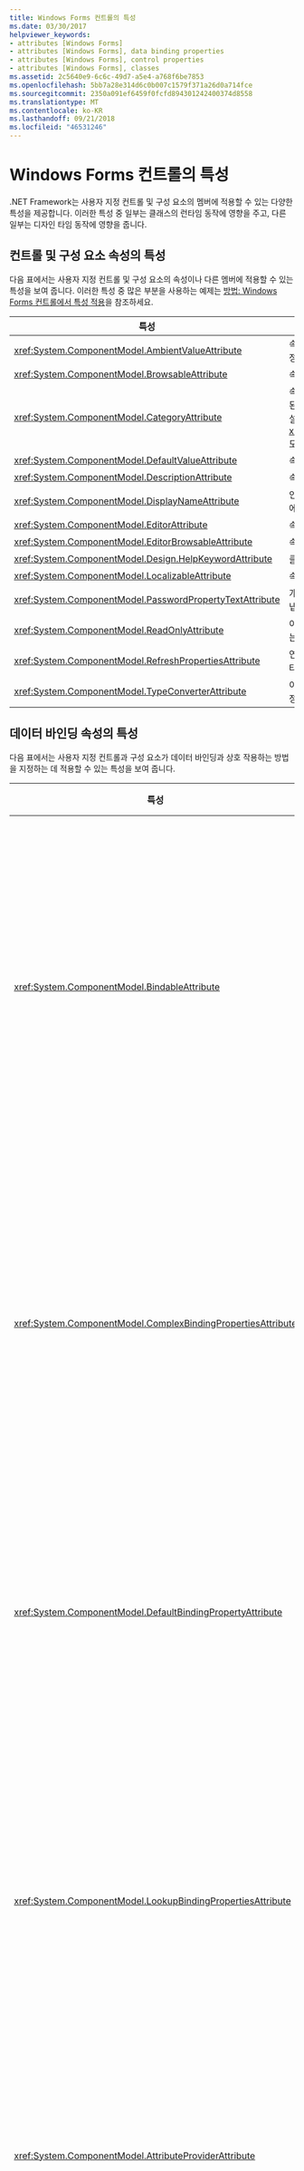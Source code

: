 ```yaml
---
title: Windows Forms 컨트롤의 특성
ms.date: 03/30/2017
helpviewer_keywords:
- attributes [Windows Forms]
- attributes [Windows Forms], data binding properties
- attributes [Windows Forms], control properties
- attributes [Windows Forms], classes
ms.assetid: 2c5640e9-6c6c-49d7-a5e4-a768f6be7853
ms.openlocfilehash: 5bb7a28e314d6c0b007c1579f371a26d0a714fce
ms.sourcegitcommit: 2350a091ef6459f0fcfd894301242400374d8558
ms.translationtype: MT
ms.contentlocale: ko-KR
ms.lasthandoff: 09/21/2018
ms.locfileid: "46531246"
---
```

# <a name="attributes-in-windows-forms-controls"></a>Windows Forms 컨트롤의 특성
.NET Framework는 사용자 지정 컨트롤 및 구성 요소의 멤버에 적용할 수 있는 다양한 특성을 제공합니다. 이러한 특성 중 일부는 클래스의 런타임 동작에 영향을 주고, 다른 일부는 디자인 타임 동작에 영향을 줍니다.  
  
## <a name="attributes-for-control-and-component-properties"></a>컨트롤 및 구성 요소 속성의 특성  
 다음 표에서는 사용자 지정 컨트롤 및 구성 요소의 속성이나 다른 멤버에 적용할 수 있는 특성을 보여 줍니다. 이러한 특성 중 많은 부분을 사용하는 예제는 [방법: Windows Forms 컨트롤에서 특성 적용](../../../../docs/framework/winforms/controls/how-to-apply-attributes-in-windows-forms-controls.md)을 참조하세요.  
  
|특성|설명|  
|---------------|-----------------|  
|<xref:System.ComponentModel.AmbientValueAttribute>|속성이 다른 소스에서 값을 가져오도록 속성에 전달할 값을 지정합니다. 이를 *앰비언스*라고 합니다.|  
|<xref:System.ComponentModel.BrowsableAttribute>|속성 또는 이벤트를 **속성** 창에 표시할지 여부를 지정합니다.|  
|<xref:System.ComponentModel.CategoryAttribute>|속성 또는 이벤트에 표시 될 때를 그룹화 할 범주의 이름을 지정 된 <xref:System.Windows.Forms.PropertyGrid> 컨트롤을 설정할 <xref:System.Windows.Forms.PropertySort.Categorized> 모드입니다.|  
|<xref:System.ComponentModel.DefaultValueAttribute>|속성의 기본값을 지정합니다.|  
|<xref:System.ComponentModel.DescriptionAttribute>|속성 또는 이벤트에 대한 설명을 지정합니다.|  
|<xref:System.ComponentModel.DisplayNameAttribute>|인수를 사용하지 않는 속성, 이벤트 또는 `public void` 메서드에 대한 표시 이름을 지정합니다.|  
|<xref:System.ComponentModel.EditorAttribute>|속성을 변경하는 데 사용할 편집기를 지정합니다.|  
|<xref:System.ComponentModel.EditorBrowsableAttribute>|속성 또는 메서드를 편집기에서 볼 수 있도록 지정합니다.|  
|<xref:System.ComponentModel.Design.HelpKeywordAttribute>|클래스나 멤버의 컨텍스트 키워드를 지정합니다.|  
|<xref:System.ComponentModel.LocalizableAttribute>|속성을 지역화해야 하는지 여부를 지정합니다.|  
|<xref:System.ComponentModel.PasswordPropertyTextAttribute>|개체의 텍스트 표현이 별표와 같은 문자로 가려져 있음을 나타냅니다.|  
|<xref:System.ComponentModel.ReadOnlyAttribute>|이 특성이 바인딩되는 속성이 디자인 타임에 읽기 전용인지 또는 읽기/쓰기인지 여부를 지정합니다.|  
|<xref:System.ComponentModel.RefreshPropertiesAttribute>|연결된 속성 값이 변경될 때 속성 그리드를 새로 고쳐야 함을 나타냅니다.|  
|<xref:System.ComponentModel.TypeConverterAttribute>|이 특성이 바인딩되는 개체에 대한 변환기로 사용할 형식을 지정합니다.|  
  
## <a name="attributes-for-data-binding-properties"></a>데이터 바인딩 속성의 특성  
 다음 표에서는 사용자 지정 컨트롤과 구성 요소가 데이터 바인딩과 상호 작용하는 방법을 지정하는 데 적용할 수 있는 특성을 보여 줍니다.  
  
|특성|설명|  
|---------------|-----------------|  
|<xref:System.ComponentModel.BindableAttribute>|속성이 일반적으로 바인딩에 사용되는지 여부를 지정합니다.|  
|<xref:System.ComponentModel.ComplexBindingPropertiesAttribute>|구성 요소의 데이터 소스와 데이터 멤버 속성을 지정합니다.|  
|<xref:System.ComponentModel.DefaultBindingPropertyAttribute>|구성 요소의 기본 바인딩 속성을 지정합니다.|  
|<xref:System.ComponentModel.LookupBindingPropertiesAttribute>|구성 요소의 데이터 소스와 데이터 멤버 속성을 지정합니다.|  
|<xref:System.ComponentModel.AttributeProviderAttribute>|특성 리디렉션을 활성화합니다.|  
  
## <a name="attributes-for-classes"></a>클래스의 특성  
 다음 표에서는 디자인 타임에 사용자 지정 컨트롤 및 구성 요소의 동작을 지정하는 데 적용할 수 있는 특성을 보여 줍니다.  
  
|특성|설명|  
|---------------|-----------------|  
|<xref:System.ComponentModel.DefaultEventAttribute>|구성 요소의 기본 이벤트를 지정합니다.|  
|<xref:System.ComponentModel.DefaultPropertyAttribute>|구성 요소의 기본 속성을 지정합니다.|  
|<xref:System.ComponentModel.DesignerAttribute>|구성 요소에 대한 디자인 타임 서비스를 구현하는 데 사용되는 클래스를 지정합니다.|  
|<xref:System.ComponentModel.DesignerCategoryAttribute>|클래스의 디자이너가 특정 범주에 속하도록 지정합니다.|  
|<xref:System.ComponentModel.ToolboxItemAttribute>|도구 상자 항목의 특성을 나타냅니다.|  
|<xref:System.ComponentModel.ToolboxItemFilterAttribute>|도구 상자 항목에 사용할 필터 문자열과 필터 형식을 지정합니다.|  
  
## <a name="see-also"></a>참고 항목  
 <xref:System.Attribute>  
 [방법: Windows Forms 컨트롤에서 특성 적용](../../../../docs/framework/winforms/controls/how-to-apply-attributes-in-windows-forms-controls.md)  
 [디자인 타임 지원 확장](https://msdn.microsoft.com/library/d6ac8a6a-42fd-4bc8-bf33-b212811297e2)  
 [.NET Framework에서 사용자 지정 Windows Forms 컨트롤 개발](../../../../docs/framework/winforms/controls/developing-custom-windows-forms-controls.md)
